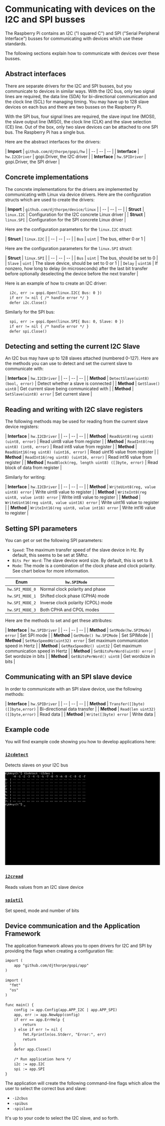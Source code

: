 
# Communicating with devices on the I2C and SPI busses

The Raspberry Pi contains an I2C ("I squared C") and SPI ("Serial Peripheral Interface")
busses for communicating with devices which use these standards.

The following sections explain how to communicate with devices over these busses.

## Abstract interfaces

There are separate drivers for the I2C and SPI busses, but you communicate to
devices in similar ways. With the I2C bus, only two signal lines are required,
the data line (SDA) for bi-directional communication and the clock line (SCL)
for managing timing. You may have up to 128 slave devices on each bus and 
there are two busses on the Raspberry Pi.

With the SPI bus, four signal lines are required, the slave input line (MOSI),
the slave output line (MISO), the clock line (CLK) and the slave selection (CE)
line. Out of the box, only two slave devices can be attached to one SPI bus.
The Raspberry Pi has a single bus.

Here are the abstract interfaces for the drivers:

| **Import** | `github.com/djthorpe/gopi/hw` |
| -- | -- | -- |
| **Interface** | `hw.I2CDriver` | gopi.Driver, the I2C driver |
| **Interface** | `hw.SPIDriver` | gopi.Driver, the SPI driver |

## Concrete implementations

The concrete implementations for the drivers are implemented by communicating
with Linux via device drivers. Here are the configuration structs which are
used to create the drivers:

| **Import** | `github.com/djthorpe/device/linux` |
| -- | -- | -- |
| **Struct** | `linux.I2C` | Configuration for the I2C concrete Linux driver |
| **Struct** | `linux.SPI` | Configuration for the SPI concrete Linux driver |

Here are the configuration parameters for the `linux.I2C` struct:

| **Struct** | `linux.I2C` |
| -- | -- | -- |
| `Bus` | `uint` | The bus, either 0 or 1 |

Here are the configuration parameters for the `linux.SPI` struct:

| **Struct** | `linux.SPI` |
| -- | -- | -- |
| `Bus` | `uint` | The bus, should be set to 0 |
| `Slave` | `uint` | The slave device, should be set to 0 or 1 |
| `Delay` | `uint16` | If nonzero, how long to delay (in microseconds) after the last bit transfer before optionally deselecting the device before the next transfer |

Here is an example of how to create an I2C driver:

```
  i2c, err := gopi.Open(linux.I2C{ Bus: 0 })
  if err != nil { /* handle error */ }
  defer i2c.Close()
```

Similarly for the SPI bus:

```
  spi, err := gopi.Open(linux.SPI{ Bus: 0, Slave: 0 })
  if err != nil { /* handle error */ }
  defer spi.Close()
```

## Detecting and setting the current I2C Slave

An I2C bus may have up to 128 slaves attached (numbered 0-127). Here are the
methods you can use to detect and set the current slave to communicate with:

| **Interface** | `hw.I2CDriver` |
| -- | -- | -- |
| **Method** | `DetectSlave(uint8) (bool, error)` | Detect whether a slave is connected |
| **Method** | `GetSlave() uint8` | Get current slave being communicated with |
| **Method** | `SetSlave(uint8) error` | Set current slave |

## Reading and writing with I2C slave registers

The following methods may be used for reading from the current slave device registers:

| **Interface** | `hw.I2CDriver` |
| -- | -- | -- |
| **Method** | `ReadUint8(reg uint8) (uint8, error)` | Read uint8 value from register |
| **Method** | `ReadInt8(reg uint8) (int8, error)` | Read int8 value from register |
| **Method** | `ReadUint16(reg uint8) (uint16, error)` | Read uint16 value from register |
| **Method** | `ReadInt16(reg uint8) (uint16, error)` | Read int16 value from register |
| **Method** | `ReadBlock(reg, length uint8) ([]byte, error)` | Read block of data from register |

Similarly for writing:

| **Interface** | `hw.I2CDriver` |
| -- | -- | -- |
| **Method** | `WriteUint8(reg, value uint8) error` | Write uint8 value to register |
| **Method** | `WriteInt8(reg uint8, value int8) error` | Write int8 value to register |
| **Method** | `WriteUint16(reg uint8, value uint16) error` | Write uint16 value to register |
| **Method** | `WriteInt16(reg uint8, value int16) error` | Write int16 value to register |

## Setting SPI parameters

You can get or set the following SPI parameters:

  * `Speed`: The maximum transfer speed of the slave device in Hz. By default,
    this seems to be set at 5Mhz.
  * `Bits Per Word`: The slave device word size. By default, this is set to 8.
  * `Mode`: The mode is a combination of the clock phase and clock polarity. See
    chart below for more information.

| **Enum** | `hw.SPIMode` |
| -- | -- |
| `hw.SPI_MODE_0` | Normal clock polarity and phase |
| `hw.SPI_MODE_1` | Shifted clock phase (CPHA) mode |
| `hw.SPI_MODE_2` | Inverse clock polarity (CPOL) mode |
| `hw.SPI_MODE_3` | Both CPHA and CPOL modes |

Here are the methods to set and get these attributes:

| **Interface** | `hw.SPIDriver` |
| -- | -- | -- |
| **Method** | `SetMode(hw.SPIMode) error` | Set SPI mode |
| **Method** | `GetMode() hw.SPIMode` | Set SPIMode |
| **Method** | `SetMaxSpeedHz(uint32) error` | Set maximum communication speed in Hertz |
| **Method** | `GetMaxSpeedHz() uint32` | Get maximum communication speed in Hertz |
| **Method** | `SetBitsPerWord(uint8) error` | Set wordsize in bits |
| **Method** | `GetBitsPerWord() uint8` | Get wordsize in bits |

## Communicating with an SPI slave device

In order to communicate with an SPI slave device, use the following methods:

| **Interface** | `hw.SPIDriver` |
| -- | -- | -- |
| **Method** | `Transfer([]byte) ([]byte,error)` | Bi-directional data transfer |
| **Method** | `Read(len uint32) ([]byte,error)` | Read data |
| **Method** | `Write([]byte) error` | Write data |

## Example code

You will find example code showing you how to develop applications here:

### [`i2cdetect`](https://github.com/djthorpe/gopi/blob/master/examples/i2c/i2cdetect.go)

Detects slaves on your I2C bus

![alt text](assets/img/i2cdetect_screenshot.png "i2cdetect.go")

### [`i2cread`](https://github.com/djthorpe/gopi/blob/master/examples/i2c/i2cread.go)

Reads values from an I2C slave device

### [`spiutil`](https://github.com/djthorpe/gopi/blob/master/examples/spi/spiutil.go)

Set speed, mode and number of bits

## Device communication and the Application Framework

The application framework allows you to open drivers for I2C and SPI by providing
the flags when creating a configuration file:

```
import (
	app "github.com/djthorpe/gopi/app"
)

import (
  "fmt"
  "os"
)

func main() {
	config := app.Config(app.APP_I2C | app.APP_SPI)
	app, err := app.NewApp(config)
	if err == app.ErrHelp {
		return
	} else if err != nil {
		fmt.Fprintln(os.Stderr, "Error:", err)
		return
	}
	defer app.Close()
	
	/* Run application here */
	i2c := app.I2C
	spi := app.SPI
}

```

The application will create the following command-line flags which allow
the user to select the correct bus and slave:

  * `-i2cbus`
  * `-spibus` 
  * `-spislave` 
  
It's up to your code to select the I2C slave, and so forth.






